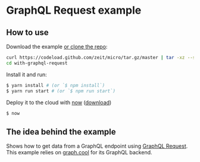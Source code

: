 # GraphQL Request example

## How to use

Download the example [or clone the repo](https://github.com/zeit/micro):

```bash
curl https://codeload.github.com/zeit/micro/tar.gz/master | tar -xz --strip=2 micro-master/examples/with-graphql-request
cd with-graphql-request
```

Install it and run:

```bash
$ yarn install # (or `$ npm install`)
$ yarn run start # (or `$ npm run start`)
```

Deploy it to the cloud with [now](https://zeit.co/now) ([download](https://zeit.co/download))

```bash
$ now
```

## The idea behind the example

Shows how to get data from a GraphQL endpoint using [GraphQL Request](https://github.com/graphcool/graphql-request).
This example relies on [graph.cool](https://www.graph.cool) for its GraphQL backend.
